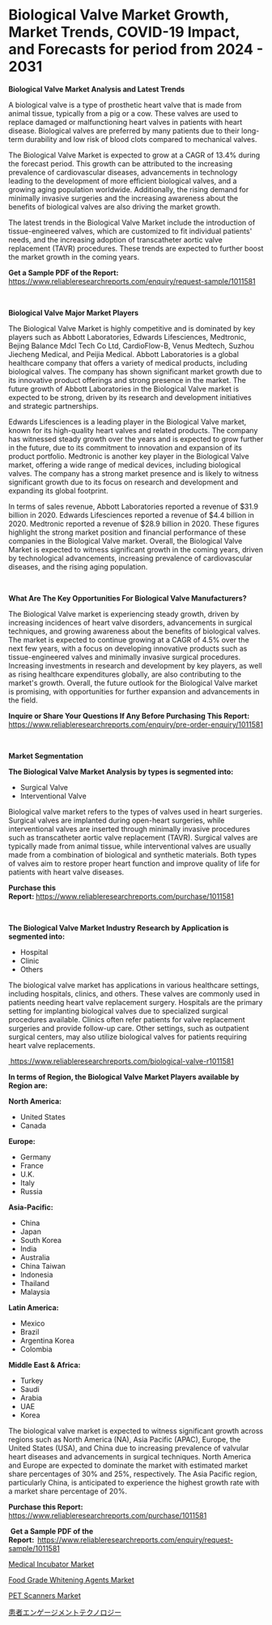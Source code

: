 <p><h1>Biological Valve Market Growth, Market Trends, COVID-19 Impact, and Forecasts for period from 2024 - 2031</h1></p><p><strong>Biological Valve Market Analysis and Latest Trends</strong></p>
<p><p>A biological valve is a type of prosthetic heart valve that is made from animal tissue, typically from a pig or a cow. These valves are used to replace damaged or malfunctioning heart valves in patients with heart disease. Biological valves are preferred by many patients due to their long-term durability and low risk of blood clots compared to mechanical valves.</p><p>The Biological Valve Market is expected to grow at a CAGR of 13.4% during the forecast period. This growth can be attributed to the increasing prevalence of cardiovascular diseases, advancements in technology leading to the development of more efficient biological valves, and a growing aging population worldwide. Additionally, the rising demand for minimally invasive surgeries and the increasing awareness about the benefits of biological valves are also driving the market growth.</p><p>The latest trends in the Biological Valve Market include the introduction of tissue-engineered valves, which are customized to fit individual patients' needs, and the increasing adoption of transcatheter aortic valve replacement (TAVR) procedures. These trends are expected to further boost the market growth in the coming years.</p></p>
<p><strong>Get a Sample PDF of the Report:&nbsp;</strong> <a href="https://www.reliableresearchreports.com/enquiry/request-sample/1011581">https://www.reliableresearchreports.com/enquiry/request-sample/1011581</a></p>
<p>&nbsp;</p>
<p><strong>Biological Valve Major Market Players</strong></p>
<p><p>The Biological Valve Market is highly competitive and is dominated by key players such as Abbott Laboratories, Edwards Lifesciences, Medtronic, Bejing Balance Mdcl Tech Co Ltd, CardioFlow-B, Venus Medtech, Suzhou Jiecheng Medical, and Peijia Medical. Abbott Laboratories is a global healthcare company that offers a variety of medical products, including biological valves. The company has shown significant market growth due to its innovative product offerings and strong presence in the market. The future growth of Abbott Laboratories in the Biological Valve market is expected to be strong, driven by its research and development initiatives and strategic partnerships.</p><p>Edwards Lifesciences is a leading player in the Biological Valve market, known for its high-quality heart valves and related products. The company has witnessed steady growth over the years and is expected to grow further in the future, due to its commitment to innovation and expansion of its product portfolio. Medtronic is another key player in the Biological Valve market, offering a wide range of medical devices, including biological valves. The company has a strong market presence and is likely to witness significant growth due to its focus on research and development and expanding its global footprint.</p><p>In terms of sales revenue, Abbott Laboratories reported a revenue of $31.9 billion in 2020. Edwards Lifesciences reported a revenue of $4.4 billion in 2020. Medtronic reported a revenue of $28.9 billion in 2020. These figures highlight the strong market position and financial performance of these companies in the Biological Valve market. Overall, the Biological Valve Market is expected to witness significant growth in the coming years, driven by technological advancements, increasing prevalence of cardiovascular diseases, and the rising aging population.</p></p>
<p>&nbsp;</p>
<p><strong>What Are The Key Opportunities For Biological Valve Manufacturers?</strong></p>
<p><p>The Biological Valve market is experiencing steady growth, driven by increasing incidences of heart valve disorders, advancements in surgical techniques, and growing awareness about the benefits of biological valves. The market is expected to continue growing at a CAGR of 4.5% over the next few years, with a focus on developing innovative products such as tissue-engineered valves and minimally invasive surgical procedures. Increasing investments in research and development by key players, as well as rising healthcare expenditures globally, are also contributing to the market's growth. Overall, the future outlook for the Biological Valve market is promising, with opportunities for further expansion and advancements in the field.</p></p>
<p><strong>Inquire or Share Your Questions If Any Before Purchasing This Report:</strong> <a href="https://www.reliableresearchreports.com/enquiry/pre-order-enquiry/1011581">https://www.reliableresearchreports.com/enquiry/pre-order-enquiry/1011581</a></p>
<p>&nbsp;</p>
<p><strong>Market Segmentation</strong></p>
<p><strong>The Biological Valve Market Analysis by types is segmented into:</strong></p>
<p><ul><li>Surgical Valve</li><li>Interventional Valve</li></ul></p>
<p><p>Biological valve market refers to the types of valves used in heart surgeries. Surgical valves are implanted during open-heart surgeries, while interventional valves are inserted through minimally invasive procedures such as transcatheter aortic valve replacement (TAVR). Surgical valves are typically made from animal tissue, while interventional valves are usually made from a combination of biological and synthetic materials. Both types of valves aim to restore proper heart function and improve quality of life for patients with heart valve diseases.</p></p>
<p><strong>Purchase this Report:&nbsp;</strong><a href="https://www.reliableresearchreports.com/purchase/1011581">https://www.reliableresearchreports.com/purchase/1011581</a></p>
<p>&nbsp;</p>
<p><strong>The Biological Valve Market Industry Research by Application is segmented into:</strong></p>
<p><ul><li>Hospital</li><li>Clinic</li><li>Others</li></ul></p>
<p><p>The biological valve market has applications in various healthcare settings, including hospitals, clinics, and others. These valves are commonly used in patients needing heart valve replacement surgery. Hospitals are the primary setting for implanting biological valves due to specialized surgical procedures available. Clinics often refer patients for valve replacement surgeries and provide follow-up care. Other settings, such as outpatient surgical centers, may also utilize biological valves for patients requiring heart valve replacements.</p></p>
<p><a href="https://www.reliableresearchreports.com/biological-valve-r1011581">&nbsp;https://www.reliableresearchreports.com/biological-valve-r1011581</a></p>
<p><strong>In terms of Region, the Biological Valve Market Players available by Region are:</strong></p>
<p>
    <p> <strong> North America: </strong>
        <ul>
            <li>United States</li>
            <li>Canada</li>
        </ul>
        </p> 
    <p> <strong> Europe: </strong>
        <ul>
            <li>Germany</li>
            <li>France</li>
            <li>U.K.</li>
            <li>Italy</li>
            <li>Russia</li>
        </ul>
        </p> 
    <p> <strong> Asia-Pacific: </strong>
        <ul>
            <li>China</li>
            <li>Japan</li>
            <li>South Korea</li>
            <li>India</li>
            <li>Australia</li>
            <li>China Taiwan</li>
            <li>Indonesia</li>
            <li>Thailand</li>
            <li>Malaysia</li>
        </ul>
        </p> 
    <p> <strong> Latin America: </strong>
        <ul>
            <li>Mexico</li>
            <li>Brazil</li>
            <li>Argentina Korea</li>
            <li>Colombia</li>
        </ul>
        </p> 
    <p> <strong> Middle East & Africa: </strong>
        <ul>
            <li>Turkey</li>
            <li>Saudi</li>
            <li>Arabia</li>
            <li>UAE</li>
            <li>Korea</li>
        </ul>
    </p>
    </p>
<p><p>The biological valve market is expected to witness significant growth across regions such as North America (NA), Asia Pacific (APAC), Europe, the United States (USA), and China due to increasing prevalence of valvular heart diseases and advancements in surgical techniques. North America and Europe are expected to dominate the market with estimated market share percentages of 30% and 25%, respectively. The Asia Pacific region, particularly China, is anticipated to experience the highest growth rate with a market share percentage of 20%.</p></p>
<p><strong>Purchase this Report: </strong><a href="https://www.reliableresearchreports.com/purchase/1011581">https://www.reliableresearchreports.com/purchase/1011581</a></p>
<p>&nbsp;<strong>Get a Sample PDF of the Report:&nbsp;&nbsp;</strong><a href="https://www.reliableresearchreports.com/enquiry/request-sample/1011581">https://www.reliableresearchreports.com/enquiry/request-sample/1011581</a></p>
<p><strong></strong></p>
<p><p><a href="https://github.com/LeilaniWyman2021/Market-Research-Report-List-1/blob/main/medical-incubator-market.md">Medical Incubator Market</a></p><p><a href="https://issuu.com/reportprime-2/docs/food-grade-whitening-agents-market-size-2030.pptx">Food Grade Whitening Agents Market</a></p><p><a href="https://github.com/okotobwrhuteie/Market-Research-Report-List-2/blob/main/pet-scanners-market.md">PET Scanners Market</a></p><p><a href="https://github.com/mares423/Market-Research-Report-List-1/blob/main/868821551103.md">患者エンゲージメントテクノロジー</a></p></p>